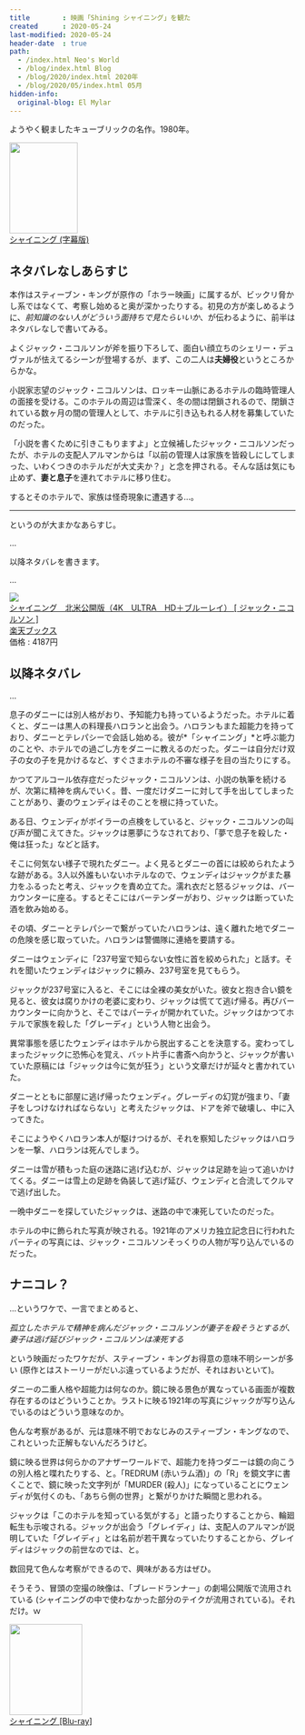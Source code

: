 ```yaml
---
title        : 映画「Shining シャイニング」を観た
created      : 2020-05-24
last-modified: 2020-05-24
header-date  : true
path:
  - /index.html Neo's World
  - /blog/index.html Blog
  - /blog/2020/index.html 2020年
  - /blog/2020/05/index.html 05月
hidden-info:
  original-blog: El Mylar
---
```


ようやく観ましたキューブリックの名作。1980年。

<div class="ad-amazon">
  <div class="ad-amazon-image">
    <a href="https://www.amazon.co.jp/dp/B00GM4COXO?tag=neos21-22&amp;linkCode=osi&amp;th=1&amp;psc=1">
      <img src="https://m.media-amazon.com/images/I/51avUFqEfCL._SL160_.jpg" width="120" height="160">
    </a>
  </div>
  <div class="ad-amazon-info">
    <div class="ad-amazon-title">
      <a href="https://www.amazon.co.jp/dp/B00GM4COXO?tag=neos21-22&amp;linkCode=osi&amp;th=1&amp;psc=1">シャイニング (字幕版)</a>
    </div>
  </div>
</div>

## ネタバレなしあらすじ

本作はスティーブン・キングが原作の「ホラー映画」に属するが、ビックリ脅かし系ではなくて、考察し始めると奥が深かったりする。初見の方が楽しめるように、*前知識のない人がどういう面持ちで見たらいいか*、が伝わるように、前半はネタバレなしで書いてみる。

よくジャック・ニコルソンが斧を振り下ろして、面白い顔立ちのシェリー・デュヴァルが怯えてるシーンが登場するが、まず、この二人は**夫婦役**というところからかな。

小説家志望のジャック・ニコルソンは、ロッキー山脈にあるホテルの臨時管理人の面接を受ける。このホテルの周辺は雪深く、冬の間は閉鎖されるので、閉鎖されている数ヶ月の間の管理人として、ホテルに引き込もれる人材を募集していたのだった。

「小説を書くために引きこもりますよ」と立候補したジャック・ニコルソンだったが、ホテルの支配人アルマンからは「以前の管理人は家族を皆殺しにしてしまった、いわくつきのホテルだが大丈夫か？」と念を押される。そんな話は気にも止めず、**妻と息子**を連れてホテルに移り住む。

するとそのホテルで、家族は怪奇現象に遭遇する…。

---

というのが大まかなあらすじ。

…

以降ネタバレを書きます。

…

<div class="ad-rakuten">
  <div class="ad-rakuten-image">
    <a href="https://hb.afl.rakuten.co.jp/hgc/g00q0722.waxyc9ff.g00q0722.waxyd017/?pc=https%3A%2F%2Fitem.rakuten.co.jp%2Fbook%2F16013911%2F&amp;m=http%3A%2F%2Fm.rakuten.co.jp%2Fbook%2Fi%2F19742996%2F">
      <img src="https://thumbnail.image.rakuten.co.jp/@0_mall/book/cabinet/3913/4548967433913.jpg?_ex=128x128">
    </a>
  </div>
  <div class="ad-rakuten-info">
    <div class="ad-rakuten-title">
      <a href="https://hb.afl.rakuten.co.jp/hgc/g00q0722.waxyc9ff.g00q0722.waxyd017/?pc=https%3A%2F%2Fitem.rakuten.co.jp%2Fbook%2F16013911%2F&amp;m=http%3A%2F%2Fm.rakuten.co.jp%2Fbook%2Fi%2F19742996%2F">シャイニング　北米公開版（4K　ULTRA　HD＋ブルーレイ） [ ジャック・ニコルソン ]</a>
    </div>
    <div class="ad-rakuten-shop">
      <a href="https://hb.afl.rakuten.co.jp/hgc/g00q0722.waxyc9ff.g00q0722.waxyd017/?pc=https%3A%2F%2Fwww.rakuten.co.jp%2Fbook%2F&amp;m=http%3A%2F%2Fm.rakuten.co.jp%2Fbook%2F">楽天ブックス</a>
    </div>
    <div class="ad-rakuten-price">価格 : 4187円</div>
  </div>
</div>

## 以降ネタバレ

…

息子のダニーには別人格がおり、予知能力も持っているようだった。ホテルに着くと、ダニーは黒人の料理長ハロランと出会う。ハロランもまた超能力を持っており、ダニーとテレパシーで会話し始める。彼が*「シャイニング」*と呼ぶ能力のことや、ホテルでの過ごし方をダニーに教えるのだった。ダニーは自分だけ双子の女の子を見かけるなど、すぐさまホテルの不審な様子を目の当たりにする。

かつてアルコール依存症だったジャック・ニコルソンは、小説の執筆を続けるが、次第に精神を病んでいく。昔、一度だけダニーに対して手を出してしまったことがあり、妻のウェンディはそのことを根に持っていた。

ある日、ウェンディがボイラーの点検をしていると、ジャック・ニコルソンの叫び声が聞こえてきた。ジャックは悪夢にうなされており、「夢で息子を殺した・俺は狂った」などと話す。

そこに何気ない様子で現れたダニー。よく見るとダニーの首には絞められたような跡がある。3人以外誰もいないホテルなので、ウェンディはジャックがまた暴力をふるったと考え、ジャックを責め立てた。濡れ衣だと怒るジャックは、バーカウンターに座る。するとそこにはバーテンダーがおり、ジャックは断っていた酒を飲み始める。

その頃、ダニーとテレパシーで繋がっていたハロランは、遠く離れた地でダニーの危険を感じ取っていた。ハロランは警備隊に連絡を要請する。

ダニーはウェンディに「237号室で知らない女性に首を絞められた」と話す。それを聞いたウェンディはジャックに頼み、237号室を見てもらう。

ジャックが237号室に入ると、そこには全裸の美女がいた。彼女と抱き合い鏡を見ると、彼女は腐りかけの老婆に変わり、ジャックは慌てて逃げ帰る。再びバーカウンターに向かうと、そこではパーティが開かれていた。ジャックはかつてホテルで家族を殺した「グレーディ」という人物と出会う。

異常事態を感じたウェンディはホテルから脱出することを決意する。変わってしまったジャックに恐怖心を覚え、バット片手に書斎へ向かうと、ジャックが書いていた原稿には「ジャックは今に気が狂う」という文章だけが延々と書かれていた。

ダニーとともに部屋に逃げ帰ったウェンディ。グレーディの幻覚が強まり、「妻子をしつけなければならない」と考えたジャックは、ドアを斧で破壊し、中に入ってきた。

そこにようやくハロラン本人が駆けつけるが、それを察知したジャックはハロランを一撃、ハロランは死んでしまう。

ダニーは雪が積もった庭の迷路に逃げ込むが、ジャックは足跡を辿って追いかけてくる。ダニーは雪上の足跡を偽装して逃げ延び、ウェンディと合流してクルマで逃げ出した。

一晩中ダニーを探していたジャックは、迷路の中で凍死していたのだった。

ホテルの中に飾られた写真が映される。1921年のアメリカ独立記念日に行われたパーティの写真には、ジャック・ニコルソンそっくりの人物が写り込んでいるのだった。

## ナニコレ？

…というワケで、一言でまとめると、

*孤立したホテルで精神を病んだジャック・ニコルソンが妻子を殺そうとするが、妻子は逃げ延びジャック・ニコルソンは凍死する*

という映画だったワケだが、スティーブン・キングお得意の意味不明シーンが多い (原作とはストーリーがだいぶ違っているようだが、それはおいといて)。

ダニーの二重人格や超能力は何なのか。鏡に映る景色が異なっている画面が複数存在するのはどういうことか。ラストに映る1921年の写真にジャックが写り込んでいるのはどういう意味なのか。

色んな考察があるが、元は意味不明でおなじみのスティーブン・キングなので、これといった正解もないんだろうけど。

鏡に映る世界は何らかのアナザーワールドで、超能力を持つダニーは鏡の向こうの別人格と喋れたりする、と。「REDRUM (赤いラム酒)」の「R」を鏡文字に書くことで、鏡に映った文字列が「MURDER (殺人)」になっていることにウェンディが気付くのも、「あちら側の世界」と繋がりかけた瞬間と思われる。

ジャックは「このホテルを知っている気がする」と語ったりすることから、輪廻転生も示唆される。ジャックが出会う「グレイディ」は、支配人のアルマンが説明していた「グレイディ」とは名前が若干異なっていたりすることから、グレイディはジャックの前世なのでは、と。

数回見て色んな考察ができるので、興味がある方はぜひ。

そうそう、冒頭の空撮の映像は、「ブレードランナー」の劇場公開版で流用されている (シャイニングの中で使わなかった部分のテイクが流用されている)。それだけ。ｗ

<div class="ad-amazon">
  <div class="ad-amazon-image">
    <a href="https://www.amazon.co.jp/dp/B003GQSYMG?tag=neos21-22&amp;linkCode=osi&amp;th=1&amp;psc=1">
      <img src="https://m.media-amazon.com/images/I/51HfI2zRMML._SL160_.jpg" width="128" height="160">
    </a>
  </div>
  <div class="ad-amazon-info">
    <div class="ad-amazon-title">
      <a href="https://www.amazon.co.jp/dp/B003GQSYMG?tag=neos21-22&amp;linkCode=osi&amp;th=1&amp;psc=1">シャイニング [Blu-ray]</a>
    </div>
  </div>
</div>
